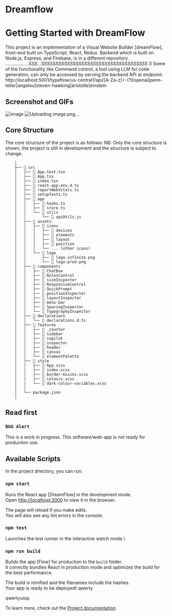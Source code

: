 # Dreamflow

# Getting Started with DreamFlow
This project is an implementation of a  Visual Website Builder [dreamFlow], front-end built on TypeScript, React, Redux.
Backend which is built on Node.js, Express, and Firebase, is in a different repository *.
..................SSS...SSSSSSSSSSSSSSSSSSSSSSSSSSSSSSSSSSSSS
S* Some of the functionality like Command control, a tool using LLM for code generation, can only be accessed by serving the backend API at endpoint:
http://localhost:5001/typeflow/us-central1/api/[A-Za-z]+-(?i)openai|penn-teller|angelou|steven-hawking|aristotle|einstein

## Screenshot and GIFs
![image](https://github.com/abhaykvincent/dreamflow/assets/13717741/62b08a2b-1d9a-4693-98d4-a1225d47fc4c)
![Uploading image.png…]()

## Core Structure

The core structure of the project is as follows:
NB: Only the core structure is shown, the project is still in development and the structure is subject to change.

```
    │
    ├── 📁 src
    │   ├── 📄 App.test.tsx
    │   ├── 📄 App.tsx
    │   ├── 📄 index.tsx
    │   ├── 📄 react-app-env.d.ts
    │   ├── 📄 reportWebVitals.ts
    │   ├── 📄 setupTests.ts
    │   ├── 📁 app
    │   │   ├── 📄 hooks.ts
    │   │   ├── 📄 store.ts
    │   │   └── 📁 utils
    │   │       └── 📄 apiUtils.js
    │   ├── 📁 assets
    │   │   ├── 📁 icons
    │   │   │   ├── 📁 devices
    │   │   │   ├── 📁 elements
    │   │   │   ├── 📁 layout
    │   │   │   ├── 📁 position
    │   │   │   └── ... (other icons)
    │   │   └── 📁 logo
    │   │       ├── 📄 logo-infinite.png
    │   │       └── 📄 logo-prod.png
    │   ├── 📁 components
    │   │   ├── 📁 ChatBox
    │   │   ├── 📁 RolesControl
    │   │   ├── 📁 sizeInspector
    │   │   ├── 📁 ResponsiveControl
    │   │   ├── 📁 QuickPrompt
    │   │   ├── 📁 positionInspector
    │   │   ├── 📁 layoutInspector
    │   │   ├── 📁 menu-bar
    │   │   ├── 📁 SpacingInspector
    │   │   └── 📁 TypographyInspector
    │   ├── 📁 declarations
    │   │   └── 📄 declarations.d.ts
    │   ├── 📁 features
    │   │   ├── 📁 _counter
    │   │   ├── 📁 sidebar
    │   │   ├── 📁 copilot
    │   │   ├── 📁 inspector
    │   │   ├── 📁 header
    │   │   ├── 📁 canvas
    │   │   └── 📁 elementPalette
    │   ├── 📁 style
    │   |   ├── 📄 App.scss
    │   |   ├── 📄 index.scss
    │   |   ├── 📄 border-mixins.scss
    │   |   ├── 📄 colours.scss
    │   |   └── 📄 dark-colour-variables.scss
    │   │
    │   └── package.json
    │
```
## Read first

### `BUG Alert`

This is a work in progress.
This software/web-app is not ready for production use.

## Available Scripts

In the project directory, you can run:

### `npm start`

Runs the React app [DreamFlow] in the development mode.\
Open [http://localhost:3000](http://localhost:3000) to view it in the browser.

The page will reload if you make edits.\
You will also see any lint errors in the console.

### `npm test`

Launches the test runner in the interactive watch mode.\

### `npm run build`

Builds the app [Flow] for production to the `build` folder.\
It correctly bundles React in production mode and optimizes the build for the best performance.

The build is minified and the filenames include the hashes.\
Your app is ready to be deployed!
qwerty

qwertyuiop

To learn more, check out  the [Project documentation]([https://reactjs.org/](https://apeiro.atlassian.net/wiki/spaces/FHOP/pages/2883847/DreamFlow)).
